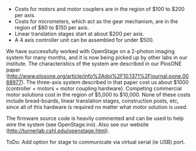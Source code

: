 

* Costs for motors and motor couplers are in the region of $100 to $200 per axis. 
* Costs for micrometers, which act as the gear mechanism, are in the region of $80 to $150 per axis. 
* Linear translation stages start at about $200 per axis. 
* A 4 axis controller unit can be assembled for under $500. 

We have successfully worked with OpenStage on a 2-photon imaging system for many months, and it is now being picked up by other labs in our institute. The characteristics of the system are described in our PlosONE paper (http://www.plosone.org/article/info%3Adoi%2F10.1371%2Fjournal.pone.0088977). The three-axis system described in that paper cost us about $1000 (controller + motors + motor coupling hardware). Competing commercial motor solutions cost in the region of $5,000 to $10,000. None of these costs include bread-boards, linear translation stages, construction posts, etc, since all of this hardware is required no matter what motor solution is used. 

The firmware source code is heavily commented and can be used to help wire the system (see OpenStage.ino). Also see our website (http://turnerlab.cshl.edu/openstage.html).

ToDo:
Add option for stage to communicate via virtual serial (ie USB) port.
